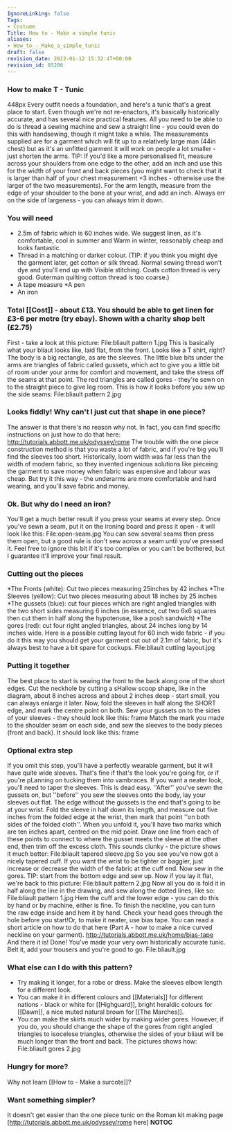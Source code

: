 ```yaml
---
IgnoreLinking: false
Tags:
- Costume
Title: How to - Make a simple tunic
aliases:
- How_to_-_Make_a_simple_tunic
draft: false
revision_date: 2022-01-12 15:32:47+00:00
revision_id: 85206
---
```


### How to make T - Tunic
448px
Every outfit needs a foundation, and here's a tunic that's a great place to start. Even though we're not re-enactors, it's basically historically accurate, and has several nice practical features. All you need to be able to do is thread a sewing machine and sew a straight line - you could even do this with handsewing, though it might take a while. The measurements supplied are for a garment which will fit up to a relatively large man (44in chest) but as it's an unfitted garment it will work on people a lot smaller - just shorten the arms. 
TIP: If you'd like a more personalised fit, measure across your shoulders from one edge to the other, add an inch and use this for the width of your front and back pieces (you might want to check that it is larger than half of your chest measurement +3 inches - otherwise use the larger of the two measurements). For the arm length, measure from the edge of your shoulder to the bone at your wrist, and add an inch. Always err on the side of largeness - you can always trim it down.
### You will need
* 2.5m of fabric which is 60 inches wide. We suggest linen, as it's comfortable, cool in summer and Warm in winter, reasonably cheap and looks fantastic. 
* Thread in a matching or darker colour. (TIP: if you think you might dye the garment later, get cotton or silk thread. Normal sewing thread won't dye and you'll end up with Visible stitching. Coats cotton thread is very good. Guterman quilting cotton thread is too coarse.)
* A tape measure
*A pen
* An iron
### Total [[Cost]] - about £13. You should be able to get linen for £3-6 per metre (try ebay). Shown with a charity shop belt (£2.75)
First - take a look at this picture:
File:bliault pattern 1.jpg
This is basically what your bliaut looks like, laid flat, from the front. Looks like a T shirt, right? The body is a big rectangle, as are the sleeves. The little blue bits under the arms are triangles of fabric called gussets, which act to give you a little bit of room under your arms for comfort and movement, and take the stress off the seams at that point. The red triangles are called gores - they're sewn on to the straight piece to give leg room.
This is how it looks before you sew up the side seams:
File:bliault pattern 2.jpg
### Looks fiddly! Why can't I just cut that shape in one piece?
The answer is that there's no reason why not. In fact, you can find specific instructions on just how to do that here:
http://tutorials.abbott.me.uk/odyssey/rome
The trouble with the one piece construction method is that you waste a lot of fabric, and if you're big you'll find the sleeves too short. Historically, loom width was far less than the width of modern fabric, so they invented ingenious solutions like pieceing the garment to save money when fabric was expensive and labour was cheap. But try it this way - the underarms are more comfortable and hard wearing, and you'll save fabric and money. 
### Ok. But why do I need an iron?
You'll get a much better result if you press your seams at every step. Once you've sewn a seam, put it on the ironing board and press it open - it will look like this:
File:open-seam.jpg
You can sew several seams then press them open, but a good rule is don't sew across a seam until you've pressed it. Feel free to ignore this bit if it's too complex or you can't be bothered, but I guarantee it'll improve your final result. 
### Cutting out the pieces
*The Fronts (white): Cut two pieces measuring 25inches by 42 inches
*The Sleeves (yellow): Cut two pieces measuring about 18 inches by 25 inches
*The gussets (blue): cut four pieces which are right angled triangles with the two short sides measuring 6 inches (in essence, cut two 6x6 squares then cut them in half along the hypotenuse, like a posh sandwich)
*The gores (red): cut four right angled triangles, about 24 inches long by 14 inches wide. 
Here is a possible cutting layout for 60 inch wide fabric - if you do it this way you should get your garment cut out of 2.1m of fabric, but it's always best to have a bit spare for cockups.
File:bliault cutting layout.jpg
### Putting it together
The best place to start is sewing the front to the back along one of the short edges. Cut the neckhole by cutting a sHallow scoop shape, like in the diagram, about 8 inches across and about 2 inches deep - start small, you can always enlarge it later. 
Now, fold the sleeves in half along the SHORT edge, and mark the centre point on both. Sew your gussets on to the sides of your sleeves - they should look like this:
frame
Match the mark you made to the shoulder seam on each side, and sew the sleeves to the body pieces (front and back). It should look like this:
frame
### Optional extra step
If you omit this step, you'll have a perfectly wearable garment, but it will have quite wide sleeves. That's fine if that's the look you're going for, or if you're pLanning on tucking them into vambraces. If you want a neater look, you'll need to taper the sleeves. This is dead easy.
''After'' you've sewn the gussets on, but ''before'' you sew the sleeves onto the body, lay your sleeves out flat. The edge without the gussets is the end that's going to be at your wrist. Fold the sleeve in half down its length, and measure out five inches from the folded edge at the wrist, then mark that point ''on both sides of the folded cloth''. When you unfold it, you'll have two marks which are ten inches apart, centred on the mid point. Draw one line from each of these points to connect to where the gusset meets the sleeve at the other end, then trim off the excess cloth. This sounds clunky - the picture shows it much better:
File:bliault tapered sleeve.jpg
So you see you've now got a nicely tapered cuff. If you want the wrist to be tighter or baggier, just increase or decrease the width of the fabric at the cuff end. 
Now sew in the gores. TIP: start from the bottom edge and sew up. Now if you lay it flat, we're back to this picture:
File:bliault pattern 2.jpg
Now all you do is fold it in half along the line in the drawing, and sew along the dotted lines, like so:
File:bliault pattern 1.jpg
Hem the cuff and the lower edge - you can do this by hand or by machine, either is fine. 
To finish the neckline, you can turn the raw edge inside and hem it by hand. Check your head goes through the hole before you start!Or, to make it neater, use bias tape. You can read a short article on how to do that here (Part A - how to make a nice curved neckline on your garment).
http://tutorials.abbott.me.uk/home/bias-tape
And there it is! Done! You've made your very own historically accurate tunic. Belt it, add your trousers and you're good to go.
File:bliault.jpg
### What else can I do with this pattern?
* Try making it longer, for a robe or dress. Make the sleeves elbow length for a different look. 
* You can make it in different colours and [[Materials]] for different nations - black or white for [[Highguard]], bright heraldic colours for [[Dawn]], a nice muted natural brown for [[The Marches]]. 
* You can make the skirts much wider by making wider gores. However, if you do, you should change the shape of the gores from right angled triangles to isocelese triangles, otherwise the sides of your bliaut will be much longer than the front and back. The pictures shows how:
File:bliault gores 2.jpg
### Hungry for more?
Why not learn [[How to - Make a surcote]]?
### Want something simpler?
It doesn't get easier than the one piece tunic on the Roman kit making page [http://tutorials.abbott.me.uk/odyssey/rome here]
__NOTOC__